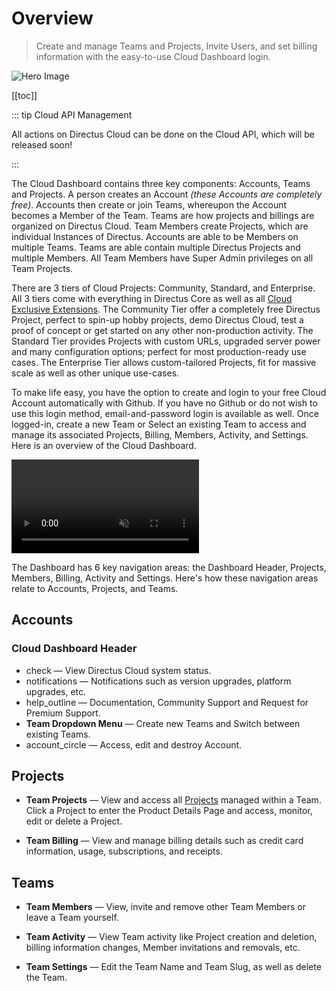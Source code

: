 # Overview

> Create and manage Teams and Projects, Invite Users, and set billing information with the easy-to-use Cloud Dashboard
> login.

![Hero Image](image.webp)

[[toc]]

::: tip Cloud API Management

All actions on Directus Cloud can be done on the Cloud API, which will be released soon!

:::

The Cloud Dashboard contains three key components: Accounts, Teams and Projects. A person creates an Account _(these
Accounts are completely free)_. Accounts then create or join Teams, whereupon the Account becomes a Member of the Team.
Teams are how projects and billings are organized on Directus Cloud. Team Members create Projects, which are individual
Instances of Directus. Accounts are able to be Members on multiple Teams. Teams are able contain multiple Directus
Projects and multiple Members. All Team Members have Super Admin privileges on all Team Projects.

There are 3 tiers of Cloud Projects: Community, Standard, and Enterprise. All 3 tiers come with everything in Directus
Core as well as all [Cloud Exclusive Extensions](). The Community Tier offer a completely free Directus Project, perfect
to spin-up hobby projects, demo Directus Cloud, test a proof of concept or get started on any other non-production
activity. The Standard Tier provides Projects with custom URLs, upgraded server power and many configuration options;
perfect for most production-ready use cases. The Enterprise Tier allows custom-tailored Projects, fit for massive scale
as well as other unique use-cases.

To make life easy, you have the option to create and login to your free Cloud Account automatically with Github. If you
have no Github or do not wish to use this login method, email-and-password login is available as well. Once logged-in,
create a new Team or Select an existing Team to access and manage its associated Projects, Billing, Members, Activity,
and Settings. Here is an overview of the Cloud Dashboard.

<video alt="Cloud Dashboard Overview" loop muted controls autoplay>
  <source src="" type="video/mp4">
</video>

The Dashboard has 6 key navigation areas: the Dashboard Header, Projects, Members, Billing, Activity and Settings.
Here's how these navigation areas relate to Accounts, Projects, and Teams.

## Accounts

### Cloud Dashboard Header

- <span mi icon>check</span> — View Directus Cloud system status.
- <span mi icon>notifications</span> — Notifications such as version upgrades, platform upgrades, etc.
- <span mi icon>help_outline</span> — Documentation, Community Support and Request for Premium Support.
- **Team Dropdown Menu** — Create new Teams and Switch between existing Teams.
- <span mi icon>account_circle</span> — Access, edit and destroy Account.

## Projects

- **Team Projects** — View and access all [Projects](/cloud/projects) managed within a Team. Click a Project to enter
  the Product Details Page and access, monitor, edit or delete a Project.

- **Team Billing** — View and manage billing details such as credit card information, usage, subscriptions, and
  receipts.

## Teams

- **Team Members** — View, invite and remove other Team Members or leave a Team yourself.

- **Team Activity** — View Team activity like Project creation and deletion, billing information changes, Member
  invitations and removals, etc.

- **Team Settings** — Edit the Team Name and Team Slug, as well as delete the Team.
